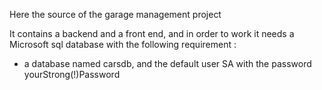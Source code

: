 Here the source of the garage management project

It contains a backend and a front end, and in order to work it needs a Microsoft sql database with the following requirement : 
- a database named carsdb, and the default user SA with the password yourStrong(!)Password